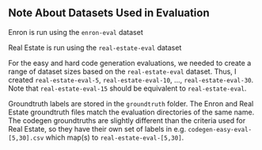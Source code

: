 ## Note About Datasets Used in Evaluation
Enron is run using the `enron-eval` dataset

Real Estate is run using the `real-estate-eval` dataset

For the easy and hard code generation evaluations, we needed to create a range of dataset sizes based on the `real-estate-eval` dataset. Thus, I created `real-estate-eval-5`, `real-estate-eval-10`, ..., `real-estate-eval-30`. Note that `real-estate-eval-15` should be equivalent to `real-estate-eval`.

Groundtruth labels are stored in the `groundtruth` folder. The Enron and Real Estate groundtruth files match the evaluation directories of the same name. The codegen groundtruths are slightly different than the criteria used for Real Estate, so they have their own set of labels in e.g. `codegen-easy-eval-[5,30].csv` which map(s) to `real-estate-eval-[5,30]`.  
